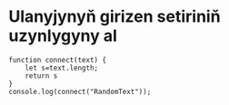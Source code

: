 # Ulanyjynyň girizen setiriniň uzynlygyny al
```
function connect(text) {
    let s=text.length;
    return s
}
console.log(connect("RandomText"));
```
